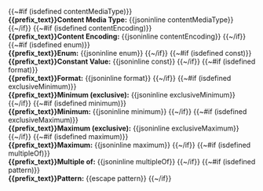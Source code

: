 {{~#if (isdefined contentMediaType)}}<br/>
**{{prefix_text}}Content Media Type:** {{jsoninline contentMediaType}}
{{~/if}}
{{~#if (isdefined contentEncoding)}}<br/>
**{{prefix_text}}Content Encoding:** {{jsoninline contentEncoding}}
{{~/if}}
{{~#if (isdefined enum)}}<br/>
**{{prefix_text}}Enum:** {{jsoninline enum}}
{{~/if}}
{{~#if (isdefined const)}}<br/>
**{{prefix_text}}Constant Value:** {{jsoninline const}}
{{~/if}}
{{~#if (isdefined format)}}<br/>
**{{prefix_text}}Format:** {{jsoninline format}}
{{~/if}}
{{~#if (isdefined exclusiveMinimum)}}<br/>
**{{prefix_text}}Minimum (exclusive):** {{jsoninline exclusiveMinimum}}
{{~/if}}
{{~#if (isdefined minimum)}}<br/>
**{{prefix_text}}Minimum:** {{jsoninline minimum}}
{{~/if}}
{{~#if (isdefined exclusiveMaximum)}}<br/>
**{{prefix_text}}Maximum (exclusive):** {{jsoninline exclusiveMaximum}}
{{~/if}}
{{~#if (isdefined maximum)}}<br/>
**{{prefix_text}}Maximum:** {{jsoninline maximum}}
{{~/if}}
{{~#if (isdefined multipleOf)}}<br/>
**{{prefix_text}}Multiple of:** {{jsoninline multipleOf}}
{{~/if}}
{{~#if (isdefined pattern)}}<br/>
**{{prefix_text}}Pattern:** {{escape pattern}}
{{~/if}}
